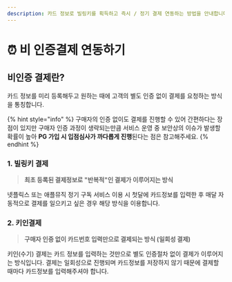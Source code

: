 ```yaml
---
description: 카드 정보로 빌링키를 획득하고 즉시 / 정기 결제 연동하는 방법을 안내합니다.
---
```


# ⏰ 비 인증결제 연동하기

## 비인증 결제란?

카드 정보를 미리 등록해두고 원하는 때에 고객의 별도 인증 없이 결제를 요청하는 방식을 통칭합니다.

{% hint style="info" %}
구매자의 인증 없이도 결제를 진행할 수 있어 간편하다는 장점이 있지만 구매자 인증 과정이 생략되는만큼 서비스 운영 중 보안상의 이슈가 발생할 확률이 높아 **PG 가입 시 입점심사가 까다롭게 진행**된다는 점은 참고해주세요.
{% endhint %}

### 1. 빌링키 결제

> **최초 등록된 결제정보로 "반복적"인 결제가 이루어지는 방식**

넷플릭스 또는 애플뮤직 정기 구독 서비스 이용 시 첫달에 카드정보를 입력한 후 매달 자동적으로 결제를 일으키고 싶은 경우 해당 방식을 이용합니다.



### 2. 키인결제

> **구매자 인증 없이 카드번호 입력만으로 결제되는 방식 (일회성 결제)**

키인(수기) 결제는 카드 정보를 입력하는 것만으로 별도 인증절차 없이 결제가 이루어지는 방식입니다. 결제는 일회성으로 진행되며 카드정보를 저장하지 않기 때문에 결제할 때마다 카드정보를 입력해주셔야 합니다.
